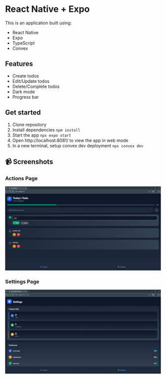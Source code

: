 # React Native + Expo

This is an application built using:

- React Native
- Expo
- TypeScript
- Convex

## Features

- Create todos
- Edit/Update todos
- Delete/Complete todos
- Dark mode
- Progress bar

## Get started

1. Clone repository
2. Install dependencies `npm install`
3. Start the app `npx expo start`
4. Open http://localhost:8081/ to view the app in web mode
5. In a new terminal, setup convex dev deployment `npx convex dev`

## 📹 Screenshots

### Actions Page

![Actions Page](/actionsPage.png)

### Settings Page

![Settings Page](/settingsPage.png)
